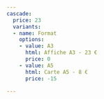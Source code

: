 ```yaml
---
cascade:
  price: 23
  variants:
  - name: Format
    options:
    - value: A3
      html: Affiche A3 - 23 €
      price: 0
    - value: A5
      html: Carte A5 - 8 €
      price: -15

---
```

